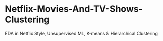 # Netflix-Movies-And-TV-Shows-Clustering
EDA in Netflix Style, Unsupervised ML, K-means &amp; Hierarchical Clustering
